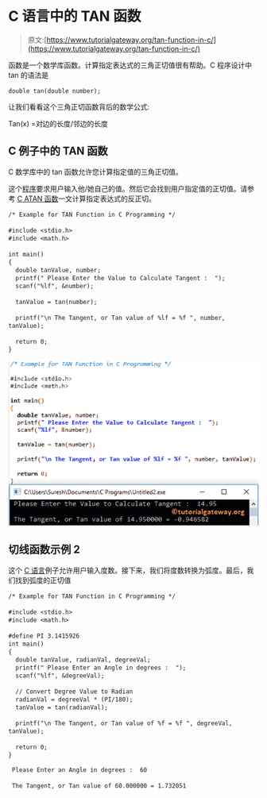 # C 语言中的 TAN 函数

> 原文:[https://www.tutorialgateway.org/tan-function-in-c/](https://www.tutorialgateway.org/tan-function-in-c/)

函数是一个数学库函数。计算指定表达式的三角正切值很有帮助。C 程序设计中 tan 的语法是

```
double tan(double number);
```

让我们看看这个三角正切函数背后的数学公式:

Tan(x) =对边的长度/邻边的长度

## C 例子中的 TAN 函数

C 数学库中的 tan 函数允许您计算指定值的三角正切值。

这个[程序](https://www.tutorialgateway.org/c-programming-examples/)要求用户输入他/她自己的值。然后它会找到用户指定值的正切值。请参考 [C ATAN 函数](https://www.tutorialgateway.org/atan-function-c/)一文计算指定表达式的反正切。

```
/* Example for TAN Function in C Programming */

#include <stdio.h>
#include <math.h>

int main()
{
  double tanValue, number;
  printf(" Please Enter the Value to Calculate Tangent :  ");
  scanf("%lf", &number);

  tanValue = tan(number);

  printf("\n The Tangent, or Tan value of %lf = %f ", number, tanValue);

  return 0;
}
```

![TAN Function in C programming 1](img/a92373f7d83ef6cfe6f8176f87cb3033.png)

## 切线函数示例 2

这个 [C 语言](https://www.tutorialgateway.org/c-programming/)例子允许用户输入度数。接下来，我们将度数转换为弧度。最后，我们找到弧度的正切值

```
/* Example for TAN Function in C Programming */

#include <stdio.h>
#include <math.h>

#define PI 3.1415926
int main()
{
  double tanValue, radianVal, degreeVal;
  printf(" Please Enter an Angle in degrees :  ");
  scanf("%lf", &degreeVal);

  // Convert Degree Value to Radian  
  radianVal = degreeVal * (PI/180);
  tanValue = tan(radianVal);

  printf("\n The Tangent, or Tan value of %f = %f ", degreeVal, tanValue);

  return 0;
}
```

```
 Please Enter an Angle in degrees :  60

 The Tangent, or Tan value of 60.000000 = 1.732051
```